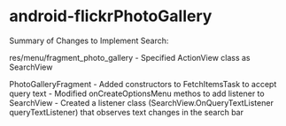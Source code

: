 # android-flickrPhotoGallery
Summary of Changes to Implement Search:

  res/menu/fragment_photo_gallery - Specified ActionView class as SearchView
  
  PhotoGalleryFragment - Added constructors to FetchItemsTask to accept query text
                       - Modified onCreateOptionsMenu methos to add listener to SearchView
                       - Created a listener class (SearchView.OnQueryTextListener queryTextListener) that observes text changes in the search bar
